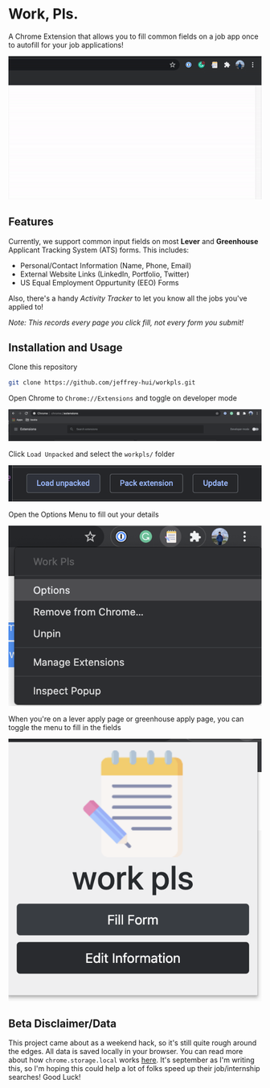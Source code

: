 # Work, Pls.

A Chrome Extension that allows you to fill common fields on a job app once to autofill for your job applications! 

![Workflow GIF](images/workpls.gif)

## Features
Currently, we support common input fields on most **Lever** and **Greenhouse** Applicant Tracking System (ATS) forms. This includes: 
- Personal/Contact Information (Name, Phone, Email)
- External Website Links (LinkedIn, Portfolio, Twitter)
- US Equal Employment Oppurtunity (EEO) Forms 

Also, there's a handy *Activity Tracker* to let you know all the jobs you've applied to! 

_Note: This records every page you click fill, not every form you submit!_

## Installation and Usage
Clone this repository
```bash
git clone https://github.com/jeffrey-hui/workpls.git
```

Open Chrome to `Chrome://Extensions` and toggle on developer mode

![Chrome Bar](images/chromebar.png)

Click `Load Unpacked` and select the `workpls/` folder

![Load Unpacked Extension](images/loadc.png)

Open the Options Menu to fill out your details 

![Options](images/options.png)

When you're on a lever apply page or greenhouse apply page, you can toggle the menu to fill in the fields

![Options](images/fillform.png)

## Beta Disclaimer/Data
This project came about as a weekend hack, so it's still quite rough around the edges. All data is saved locally in your browser. You can read more about how `chrome.storage.local` works [here](https://developer.chrome.com/extensions/storage). It's september as I'm writing this, so I'm hoping this could help a lot of folks speed up their job/internship searches! Good Luck!

